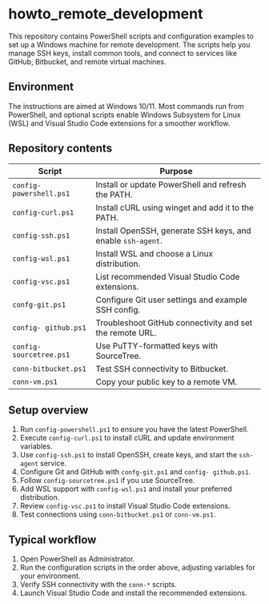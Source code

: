 # howto_remote_development

This repository contains PowerShell scripts and configuration examples to set up a Windows machine for remote development. The scripts help you manage SSH keys, install common tools, and connect to services like GitHub, Bitbucket, and remote virtual machines.

## Environment

The instructions are aimed at Windows 10/11. Most commands run from PowerShell, and optional scripts enable Windows Subsystem for Linux (WSL) and Visual Studio Code extensions for a smoother workflow.

## Repository contents

| Script | Purpose |
| ------ | ------- |
| `config-powershell.ps1` | Install or update PowerShell and refresh the PATH. |
| `config-curl.ps1` | Install cURL using winget and add it to the PATH. |
| `config-ssh.ps1` | Install OpenSSH, generate SSH keys, and enable `ssh-agent`. |
| `config-wsl.ps1` | Install WSL and choose a Linux distribution. |
| `config-vsc.ps1` | List recommended Visual Studio Code extensions. |
| `confg-git.ps1` | Configure Git user settings and example SSH config. |
| `config- github.ps1` | Troubleshoot GitHub connectivity and set the remote URL. |
| `config-sourcetree.ps1` | Use PuTTY-formatted keys with SourceTree. |
| `conn-bitbucket.ps1` | Test SSH connectivity to Bitbucket. |
| `conn-vm.ps1` | Copy your public key to a remote VM. |

## Setup overview

1. Run `config-powershell.ps1` to ensure you have the latest PowerShell.
2. Execute `config-curl.ps1` to install cURL and update environment variables.
3. Use `config-ssh.ps1` to install OpenSSH, create keys, and start the `ssh-agent` service.
4. Configure Git and GitHub with `confg-git.ps1` and `config- github.ps1`.
5. Follow `config-sourcetree.ps1` if you use SourceTree.
6. Add WSL support with `config-wsl.ps1` and install your preferred distribution.
7. Review `config-vsc.ps1` to install Visual Studio Code extensions.
8. Test connections using `conn-bitbucket.ps1` or `conn-vm.ps1`.

## Typical workflow

1. Open PowerShell as Administrator.
2. Run the configuration scripts in the order above, adjusting variables for your environment.
3. Verify SSH connectivity with the `conn-*` scripts.
4. Launch Visual Studio Code and install the recommended extensions.
